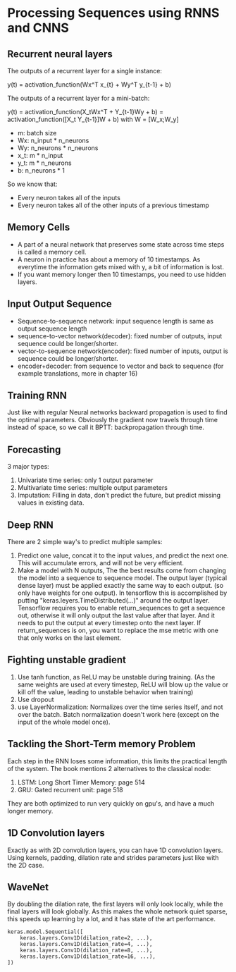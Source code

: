 # Processing Sequences using RNNS and CNNS

## Recurrent neural layers

The outputs of a recurrent layer for a single instance:

y(t) = activation_function(Wx^T x_{t} + Wy^T y_{t-1} + b)

The outputs of a recurrent layer for a mini-batch:

y(t) = activation_function(X_tWx^T + Y_{t-1}Wy + b) = activation_function([X_t Y_{t-1}]W + b) with W = [W_x;W_y]

- m: batch size
- Wx: n_input * n_neurons
- Wy: n_neurons * n_neurons
- x_t: m * n_input
- y_t: m * n_neurons
- b: n_neurons * 1

So we know that:
- Every neuron takes all of the inputs
- Every neuron takes all of the other inputs of a previous timestamp

## Memory Cells
- A part of a neural network that preserves some state across time steps is called a memory cell.
- A neuron in practice has about a memory of 10 timestamps. As everytime the information gets mixed with y, a bit of information is lost.
- If you want memory longer then 10 timestamps, you need to use hidden layers.

## Input Output Sequence
- Sequence-to-sequence network: input sequence length is same as output sequence length
- sequence-to-vector network(decoder): fixed number of outputs, input sequence could be longer/shorter.
- vector-to-sequence network(encoder): fixed number of inputs, output is sequence could be longer/shorter.
- encoder+decoder: from sequence to vector and back to sequence (for example translations, more in chapter 16)

## Training RNN

Just like with regular Neural networks backward propagation is used to find the optimal parameters. Obviously the gradient now travels through time instead of space, so we call it BPTT: backpropagation through time.

## Forecasting
3 major types:

1. Univariate time series: only 1 output parameter
2. Multivariate time series: multiple output parameters
3. Imputation: Filling in data, don't predict the future, but predict missing values in existing data.

## Deep RNN

There are 2 simple way's to predict multiple samples:

1. Predict one value, concat it to the input values, and predict the next one. This will accumulate errors, and will not be very efficient.
2. Make a model with N outputs, The the best results come from changing the model into a sequence to sequence model. The output layer (typical dense layer) must be applied exactly the same way to each output. (so only have weights for one output). In tensorflow this is accomplished  by putting "keras.leyers.TimeDistributed(...)" around the output layer. Tensorflow requires you to enable return_sequences to get a sequence out, otherwise it will only output the last value after that layer. And it needs to put the output at every timestep onto the next layer. If return_sequences is on, you want to replace the mse metric with one that only works on the last element.

## Fighting unstable gradient

1. Use tanh function, as ReLU may be unstable during training. (As the same weights are used at every timestep, ReLU will blow up the value or kill off the value, leading to unstable behavior when training)
2. Use dropout
3. use LayerNormalization: Normalizes over the time series itself, and not over the batch. Batch normalization doesn't work here (except on the input of the whole model once).

## Tackling the Short-Term memory Problem
Each step in the RNN loses some information, this limits the practical length of the system. The book mentions 2 alternatives to the classical node:

1. LSTM: Long Short Timer Memory: page 514
2. GRU: Gated recurrent unit: page 518

They are both optimized to run very quickly on gpu's, and have a much longer memory.

## 1D Convolution layers
Exactly as with 2D convolution layers, you can have 1D convolution layers. Using kernels, padding, dilation rate and strides parameters just like with the 2D case.

## WaveNet
By doubling the dilation rate, the first layers will only look locally, while the final layers will look globally. As this makes the whole network quiet sparse, this speeds up learning by a lot, and it has state of the art performance.

```
keras.model.Sequential([
    keras.layers.Conv1D(dilation_rate=2, ...),
    keras.layers.Conv1D(dilation_rate=4, ...),
    keras.layers.Conv1D(dilation_rate=8, ...),
    keras.layers.Conv1D(dilation_rate=16, ...),
])
```
